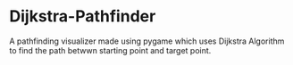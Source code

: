 # Dijkstra-Pathfinder
A pathfinding visualizer made using pygame which uses Dijkstra Algorithm to find the path betwwn starting point and target point.

